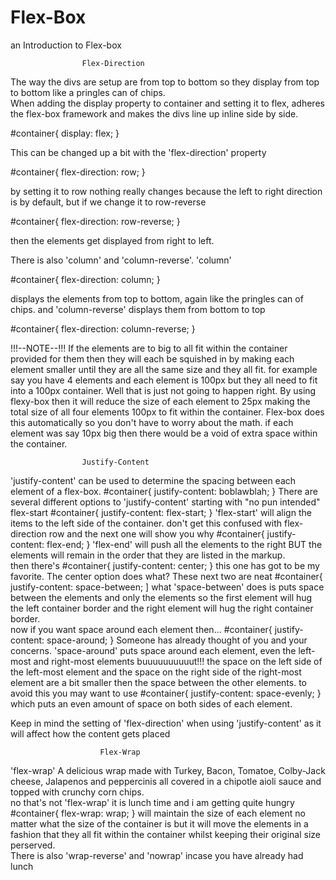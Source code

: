 # Flex-Box
an Introduction to Flex-box

					Flex-Direction

The way the divs are setup are from top to bottom so they display from top to bottom like a pringles can of chips.  
When adding the display property to container and setting it to flex, adheres the flex-box framework and makes the divs line up inline side by side.

#container{
	display: flex;
}

This can be changed up a bit with the 'flex-direction' property

#container{
	flex-direction: row;
}

by setting it to row nothing really changes because the left to right direction is by default, but if we change it to row-reverse

#container{
	flex-direction: row-reverse;
}

 then the elements get displayed from right to left.

There is also 'column' and 'column-reverse'.
'column'

#container{
	flex-direction: column;
}

displays the elements from top to bottom, again like the pringles can of chips.
and 'column-reverse' displays them from bottom to top

#container{
	flex-direction: column-reverse;
}

!!!--NOTE--!!!
	If the elements are to big to all fit within the container provided for them then they will each be squished in by making each element smaller until they are all the same size and they all fit.  for example say you have 4 elements and each element is 100px but they all need to fit into a 100px container.  Well that is just not going to happen right.  By using flexy-box then it will reduce the size of each element to 25px making the total size of all four elements 100px to fit within the container.  Flex-box does this automatically so you don't have to worry about the math.
	if each element was say 10px big then there would be a void of extra space within the container.


					Justify-Content
					
'justify-content' can be used to determine the spacing between each element of a flex-box.
#container{
	justify-content: boblawblah;
}
There are several different options to 'justify-content' starting with "no pun intended" flex-start
#container{
	justify-content: flex-start;
}
'flex-start' will align the items to the left side of the container.  don't get this confused with flex-direction row and the next one will show you why
#container{
	justify-content: flex-end;
}
'flex-end' will push all the elements to the right BUT the elements will remain in the order that they are listed in the markup.  
then there's 
#container{
	justify-content: center;
}
this one has got to be my favorite.  The center option does what?
These next two are neat
#container{
	justify-content: space-between;
]
what 'space-between' does is puts space between the elements and only the elements so the first element will hug the left container border and the right element will hug the right container border.  
now if you want space around each element then...
#container{
	justify-content: space-around;
}
Someone has already thought of you and your concerns.  'space-around' puts space around each element, even the left-most and right-most elements buuuuuuuuuut!!!  the space on the left side of the left-most element and the space on the right side of the right-most element are a bit smaller then the space between the other elements.  to avoid this you may want to use
#container{
	justify-content: space-evenly;
}
which puts an even amount of space on both sides of each element.

Keep in mind the setting of 'flex-direction' when using 'justify-content' as it will affect how the content gets placed

						Flex-Wrap
						
'flex-wrap'
A delicious wrap made with Turkey, Bacon, Tomatoe, Colby-Jack cheese, Jalapenos and peppercinis all covered in a chipotle aioli sauce and topped with crunchy corn chips.  
no that's not 'flex-wrap' it is lunch time and i am getting quite hungry
#container{
	flex-wrap: wrap;
}
will maintain the size of each element no matter what the size of the container is but it will move the elements in a fashion that they all fit within the container whilst keeping their original size perserved.  
	There is also 'wrap-reverse' and 'nowrap' incase you have already had lunch
